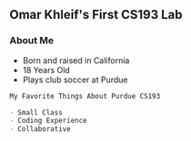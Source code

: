## Omar Khleif's First CS193 Lab

### About Me
- Born and raised in California
- 18 Years Old
- Plays club soccer at Purdue

```markdown
My Favorite Things About Purdue CS193

- Small Class
- Coding Experience
- Collaborative
```
